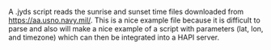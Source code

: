 A .jyds script reads the sunrise and sunset time files downloaded from https://aa.usno.navy.mil/.  This is a nice
example file because it is difficult to parse and also will make a nice example of a script with parameters
(lat, lon, and timezone) which can then be integrated into a HAPI server.
